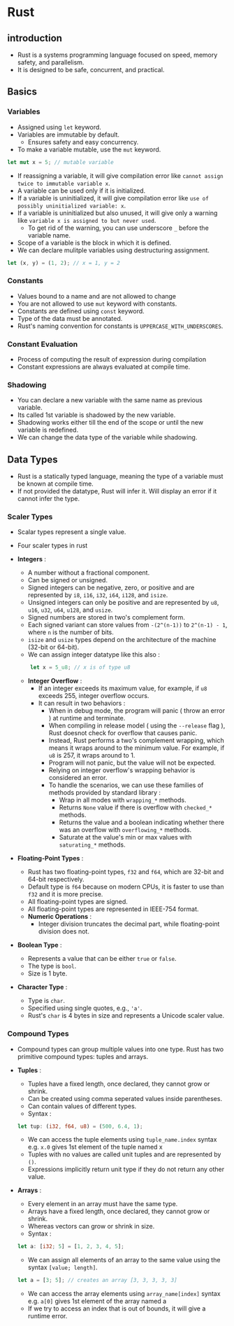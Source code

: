 # Rust

## introduction

- Rust is a systems programming language focused on speed, memory safety, and parallelism.  
- It is designed to be safe, concurrent, and practical.

## Basics

### Variables 

- Assigned using `let` keyword.
- Variables are immutable by default.
    - Ensures safety and easy concurrency.
- To make a variable mutable, use the `mut` keyword.
```rust
let mut x = 5; // mutable variable  
```
- If reassigning a variable, it will give compilation error like `cannot assign twice to immutable variable x`.
- A variable can be used only if it is initialized.
- If a variable is uninitialized, it will give compilation error like `use of possibly uninitialized variable: x`.
- If a variable is uninitialized but also unused, it will give only a warning like `variable x is assigned to but never used`.
    - To get rid of the warning, you can use underscore `_` before the variable name.
- Scope of a variable is the block in which it is defined.
- We can declare mulitple variables using destructuring assignment.
```rust
let (x, y) = (1, 2); // x = 1, y = 2
```

### Constants

- Values bound to a name and are not allowed to change
- You are not allowed to use `mut` keyword with constants.
- Constants are defined using `const` keyword.
- Type of the data must be annotated.
- Rust's naming convention for constants is `UPPERCASE_WITH_UNDERSCORES`.

### Constant Evaluation

- Process of computing the result of expression during compilation
- Constant expressions are always evaluated at compile time.

### Shadowing

- You can declare a new variable with the same name as previous variable.
- Its called 1st variable is shadowed by the new variable.
- Shadowing works either till the end of the scope or until the new variable is redefined.
- We can change the data type of the variable while shadowing.


## Data Types

- Rust is a statically typed language, meaning the type of a variable must be known at compile time.
- If not provided the datatype, Rust will infer it. Will display an error if it cannot infer the type.

### Scaler Types

- Scalar types represent a single value.
- Four scaler types in rust

- __Integers__ : 
    - A number without a fractional component.
    - Can be signed or unsigned.
    - Signed integers can be negative, zero, or positive and are represented by `i8`, `i16`, `i32`, `i64`, `i128`, and `isize`.
    - Unsigned integers can only be positive and are represented by `u8`, `u16`, `u32`, `u64`, `u128`, and `usize`.
    - Signed numbers are stored in two's complement form.
    - Each signed variant can store values from `-(2^(n-1))` to `2^(n-1) - 1`, where `n` is the number of bits.
    - `isize` and `usize` types depend on the architecture of the machine (32-bit or 64-bit).
    - We can assign integer datatype like this also : 
    ```rust
        let x = 5_u8; // x is of type u8
    ```

    - __Integer Overflow__ : 
        - If an integer exceeds its maximum value, for example, if `u8` exceeds 255, integer overflow occurs.
        - It can result in two behaviors : 
            - When in debug mode, the program will panic ( throw an error ) at runtime and terminate.
            - When compiling in release model ( using the `--release` flag ), Rust doesnot check for overflow that causes panic. 
            - Instead, Rust performs a two's complement wrapping, which means it wraps around to the minimum value. For example, if `u8` is 257, it wraps around to 1.
            - Program will not panic, but the value will not be expected. 
            - Relying on integer overflow's wrapping behavior is considered an error.
            - To handle the scenarios, we can use these families of methods provided by standard library : 
                - Wrap in all modes with `wrapping_*` methods.
                - Returns `None` value if there is overflow with `checked_*` methods.
                - Returns the value and a boolean indicating whether there was an overflow with `overflowing_*` methods.
                - Saturate at the value's min or max values with `saturating_*` methods.

- __Floating-Point Types__ : 
    - Rust has two floating-point types, `f32` and `f64`, which are 32-bit and 64-bit respectively.
    - Default type is `f64` because on modern CPUs, it is faster to use than `f32` and it is more precise.
    - All floating-point types are signed.
    - All floating-point types are represented in IEEE-754 format.
    - __Numeric Operations__ :
        - Integer division truncates the decimal part, while floating-point division does not.

- __Boolean Type__ :
    - Represents a value that can be either `true` or `false`.
    - The type is `bool`.
    - Size is 1 byte.

- __Character Type__ :
    - Type is `char`.
    - Specified using single quotes, e.g., `'a'`.
    - Rust's `char` is 4 bytes in size and represents a Unicode scaler value.

### Compound Types

- Compound types can group multiple values into one type. Rust has two primitive compound types: tuples and arrays.

- __Tuples__ :
    - Tuples have a fixed length, once declared, they cannot grow or shrink.
    - Can be created using comma seperated values inside parentheses.
    - Can contain values of different types.
    - Syntax : 
    ```rust
    let tup: (i32, f64, u8) = (500, 6.4, 1);
    ```
    - We can access the tuple elements using `tuple_name.index` syntax e.g. `x.0` gives 1st element of the tuple named x
    - Tuples with no values are called unit tuples and are represented by `()`.
    - Expressions implicitly return unit type if they do not return any other value.

- __Arrays__ :
    - Every element in an array must have the same type.
    - Arrays have a fixed length, once declared, they cannot grow or shrink.
    - Whereas vectors can grow or shrink in size.
    - Syntax : 
    ```rust
    let a: [i32; 5] = [1, 2, 3, 4, 5];
    ```
    - We can assign all elements of an array to the same value using the syntax `[value; length]`.
    ```rust
    let a = [3; 5]; // creates an array [3, 3, 3, 3, 3]
    ```
    - We can access the array elements using `array_name[index]` syntax e.g. `a[0]` gives 1st element of the array named a
    - If we try to access an index that is out of bounds, it will give a runtime error.